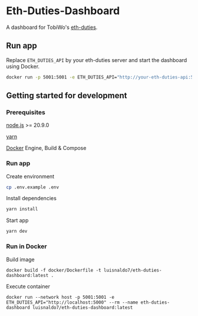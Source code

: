 # Eth-Duties-Dashboard

A dashboard for TobiWo's [eth-duties](https://github.com/TobiWo/eth-duties).

## Run app

Replace `ETH_DUTIES_API` by your eth-duties server and start the dashboard using Docker.

```bash
docker run -p 5001:5001 -e ETH_DUTIES_API="http://your-eth-duties-api:5000" luisnaldo7/eth-duties-dashboard:prod
```

## Getting started for development

### Prerequisites

[node.js](https://nodejs.org/en) >= 20.9.0

[yarn](https://yarnpkg.com/)

[Docker](https://docs.docker.com/manuals/) Engine, Build & Compose

### Run app

Create environment

```bash
cp .env.example .env
```

Install dependencies

```bash
yarn install
```

Start app

```bash
yarn dev
```

### Run in Docker

Build image

```
docker build -f docker/Dockerfile -t luisnaldo7/eth-duties-dashboard:latest .
```

Execute container

```
docker run --network host -p 5001:5001 -e ETH_DUTIES_API="http://localhost:5000" --rm --name eth-duties-dashboard luisnaldo7/eth-duties-dashboard:latest
```
